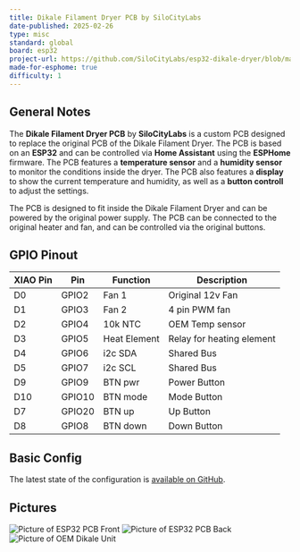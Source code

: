```yaml
---
title: Dikale Filament Dryer PCB by SiloCityLabs
date-published: 2025-02-26
type: misc
standard: global
board: esp32
project-url: https://github.com/SiloCityLabs/esp32-dikale-dryer/blob/main/config.yaml
made-for-esphome: true
difficulty: 1
---
```


## General Notes

The **Dikale Filament Dryer PCB** by **SiloCityLabs** is a custom PCB designed to replace the original PCB of the Dikale Filament Dryer. The PCB is based on an **ESP32** and can be controlled via **Home Assistant** using the **ESPHome** firmware. The PCB features a **temperature sensor** and a **humidity sensor** to monitor the conditions inside the dryer. The PCB also features a **display** to show the current temperature and humidity, as well as a **button controll** to adjust the settings.

The PCB is designed to fit inside the Dikale Filament Dryer and can be powered by the original power supply. The PCB can be connected to the original heater and fan, and can be controlled via the original buttons.

## GPIO Pinout

| XIAO Pin | Pin    | Function     | Description               |
| -------- | ------ | ------------ | ------------------------- |
| D0       | GPIO2  | Fan 1        | Original 12v Fan          |
| D1       | GPIO3  | Fan 2        | 4 pin PWM fan             |
| D2       | GPIO4  | 10k NTC      | OEM Temp sensor           |
| D3       | GPIO5  | Heat Element | Relay for heating element |
| D4       | GPIO6  | i2c SDA      | Shared Bus                |
| D5       | GPIO7  | i2c SCL      | Shared Bus                |
| D9       | GPIO9  | BTN pwr      | Power Button              |
| D10      | GPIO10 | BTN mode     | Mode Button               |
| D7       | GPIO20 | BTN up       | Up Button                 |
| D8       | GPIO8  | BTN down     | Down Button               |

## Basic Config

The latest state of the configuration is [available on GitHub](https://github.com/SiloCityLabs/esp32-dikale-dryer/blob/main/config.yaml).

## Pictures

![Picture of ESP32 PCB Front](https://shop.silocitylabs.com/cdn/shop/files/dikale-esp32-pcb-front.jpg "Picture of ESP32 PCB Front")
![Picture of ESP32 PCB Back](https://shop.silocitylabs.com/cdn/shop/files/dikale-esp32-pcb-back.jpg "Picture of ESP32 PCB Back")
![Picture of OEM Dikale Unit](https://shop.silocitylabs.com/cdn/shop/files/compatible-dikale-unit.jpg "Picture of OEM Dikale Unit")
